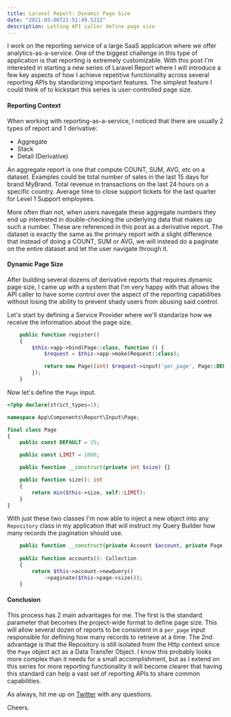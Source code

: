```yaml
---
title: Laravel Report: Dynamic Page Size
date: "2021-03-06T21:51:49.521Z"
description: Letting API caller define page size
---
```


I work on the reporting service of a large SaaS application
where we offer analytics-as-a-service. One of the biggest
challenge in this type of application is that reporting
is extremely customizable. With this post I'm interested
in starting a new series of Laravel Report where I will
introduce a few key aspects of how I achieve repetitive
functionality across several reporting APIs by standarizing
important features. The simplest feature I could think
of to kickstart this series is user-controlled page size.

#### Reporting Context

When working with reporting-as-a-service, I noticed that
there are usually 2 types of report and 1 derivative:

- Aggregate
- Stack
- Detail (Derivative)

An aggregate report is one that compute COUNT, SUM, AVG, etc
on a dataset. Examples could be total number of sales in the last
15 days for brand MyBrand. Total revenue in transactions on 
the last 24 hours on a specific country. Average time to close
support tickets for the last quarter for Level 1 Support
employees.

More often than not, when users navegate these aggregate
numbers they end up interested in double-checking the
underlying data that makes up such a number. These are
referenced in this post as a derivative report. The dataset
is exactly the same as the primary report with a slight
difference that instead of doing a COUNT, SUM or AVG, we will
instead do a paginate on the entire dataset and let the user
navigate through it.

#### Dynamic Page Size

After building several dozens of derivative reports that
requires dynamic page size, I came up with a system
that I'm very happy with that allows the API caller
to have some control over the aspect of the reporting
capabilities without losing the ability to prevent
shady users from abusing said control.

Let's start by defining a Service Provider where we'll
standarize how we receive the information about the
page size.

```php
    public function register()
    {
        $this->app->bind(Page::class, function () {
            $request = $this->app->make(Request::class);

            return new Page((int) $request->input('per_page', Page::DEFAULT));
        });
    } 
```

Now let's define the `Page` input.

```php
<?php declare(strict_types=1);

namespace App\Components\Report\Input\Page;

final class Page
{
    public const DEFAULT = 25;

    public const LIMIT = 1000;

    public function __construct(private int $size) {}

    public function size(): int
    {
        return min($this->size, self::LIMIT);
    }
}
```

With just these two classes I'm now able to inject a new
object into any `Repository` class in my application that
will instruct my Query Builder how many records the pagination
should use.

```php
    public function __construct(private Account $account, private Page $page) {}
    
    public function accounts(): Collection
    {
        return $this->account->newQuery()
            ->paginate($this->page->size());
    }
```

#### Conclusion

This process has 2 main advantages for me. The first is
the standard parameter that becomes the project-wide format
to define page size. This will allow several dozen of 
reports to be consistent in a `per_page` input responsible
for defining how many records to retrieve at a time.
The 2nd advantage is that the Repository is still isolated
from the Http context since the `Page` object act as a
Data Transfer Object.
I know this probably looks more complex than it needs
for a small accomplishment, but as I extend on this series
for more reporting functionality it will become clearer
that having this standard can help a vast set of reporting
APIs to share common capabilities.

As always, hit me up on [Twitter](https://twitter.com/deleugyn) with any
questions. 

Cheers.